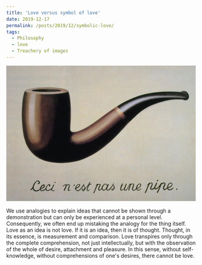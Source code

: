 ```yaml
---
title: 'Love versus symbol of love'
date: 2019-12-17
permalink: /posts/2019/12/symbolic-love/
tags:
  - Philosophy
  - love
  - Treachery of images
---
```


![Treachery of images - This is not a pipe](/images/treachery_of_images.jpg "Treachery of images - This is not a pipe")

We use analogies to explain ideas that cannot be shown through a demonstration but can only be experienced at a personal level. Consequently, we often end up mistaking the analogy for the thing itself. Love as an idea is not love. If it is an idea, then it is of thought. Thought, in its essence, is measurement and comparison. Love transpires only through the complete comprehension, not just intellectually, but with the observation of the whole of desire, attachment and pleasure. In this sense, without self-knowledge, without comprehensions of one's desires, there cannot be love.